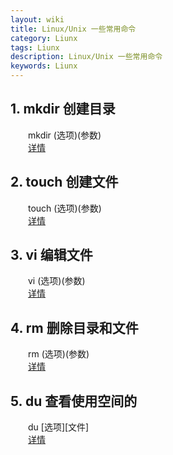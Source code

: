 ```yaml
---
layout: wiki
title: Linux/Unix 一些常用命令
category: Liunx
tags: Liunx
description: Linux/Unix 一些常用命令
keywords: Liunx
---
```


## 1. mkdir 创建目录
　　mkdir (选项)(参数)   
　　[详情](http://man.linuxde.net/mkdir)

## 2. touch 创建文件
　　touch (选项)(参数)  
　　[详情](http://man.linuxde.net/touch)

## 3. vi 编辑文件
　　vi (选项)(参数)  
　　[详情](http://man.linuxde.net/vi)

## 4. rm 删除目录和文件
　　rm (选项)(参数)  
　　[详情](http://man.linuxde.net/rm)

## 5. du 查看使用空间的
　　du [选项][文件]  
　　[详情](http://man.linuxde.net/du)


